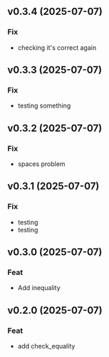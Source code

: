 ## v0.3.4 (2025-07-07)

### Fix

- checking it's correct again

## v0.3.3 (2025-07-07)

### Fix

- testing something

## v0.3.2 (2025-07-07)

### Fix

- spaces problem

## v0.3.1 (2025-07-07)

### Fix

- testing
- testing

## v0.3.0 (2025-07-07)

### Feat

- Add inequality

## v0.2.0 (2025-07-07)

### Feat

- add check_equality
